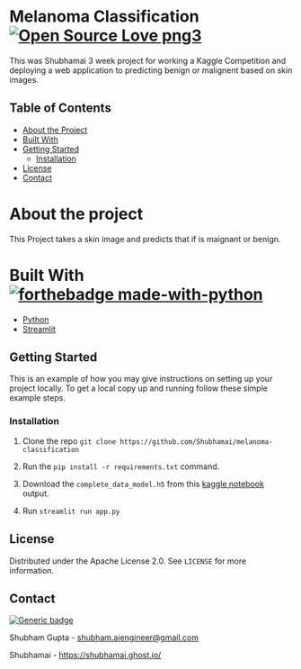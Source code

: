 # Melanoma Classification [![Open Source Love png3](https://badges.frapsoft.com/os/v3/open-source.png?v=103)](https://github.com/ellerbrock/open-source-badges/)
This was Shubhamai 3 week project for working a Kaggle Competition and deploying a web application to predicting benign or malignent based on skin images.

## Table of Contents

* [About the Project](#about-the-project)
* [Built With](#built-with)
* [Getting Started](#getting-started)
  * [Installation](#installation)
* [License](#license)
* [Contact](#contact)

# About the project

This Project takes a skin image and predicts that if is maignant or benign. 

# Built With [![forthebadge made-with-python](http://ForTheBadge.com/images/badges/made-with-python.svg)](https://www.python.org/)

* [Python](https://www.python.org/)
* [Streamlit](https://streamlit.io/)

## Getting Started

This is an example of how you may give instructions on setting up your project locally.
To get a local copy up and running follow these simple example steps.

### Installation

1. Clone the repo ```git clone https://github.com/Shubhamai/melanoma-classification```

2. Run the ```pip install -r requirements.txt``` command.

3. Download the `complete_data_model.h5` from this [kaggle notebook](https://www.kaggle.com/shubhamai/melanoma-classification) output.  

4. Run ```streamlit run app.py```

## License

Distributed under the Apache License 2.0. See `LICENSE` for more information.

## Contact
[![Generic badge](https://img.shields.io/badge/Need_Help-Contact_ME!-<COLOR>.svg)](https://shields.io/)

Shubham Gupta - shubham.aiengineer@gmail.com

Shubhamai - https://shubhamai.ghost.io/

